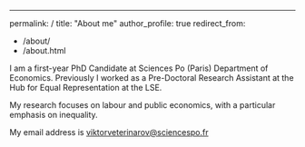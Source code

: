 ---
permalink: /
title: "About me"
author_profile: true
redirect_from: 
  - /about/
  - /about.html

I am a first-year PhD Candidate at Sciences Po (Paris) Department of Economics. Previously I worked as a Pre-Doctoral Research Assistant at the Hub for Equal Representation at the LSE.

My research focuses on labour and public economics, with a particular emphasis on inequality.

My email address is viktorveterinarov@sciencespo.fr



